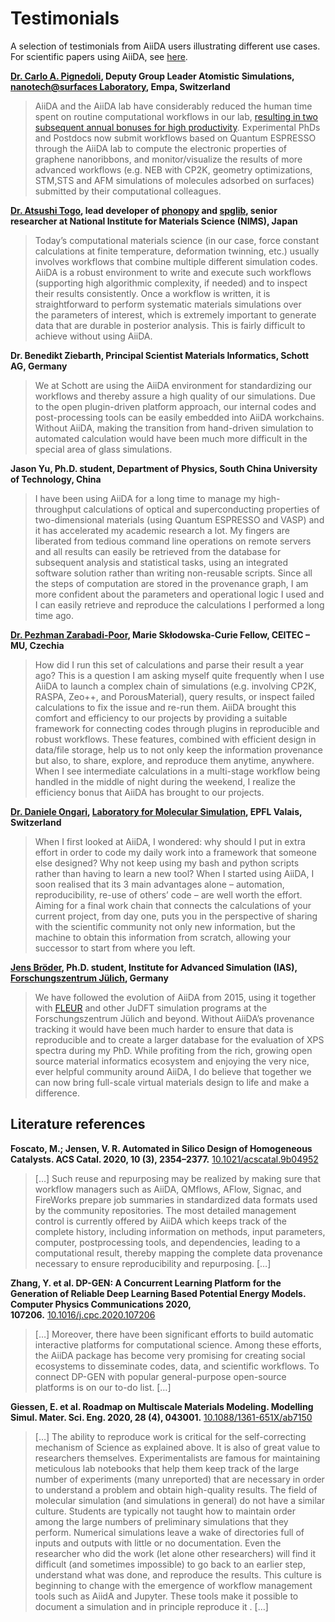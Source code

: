 # Testimonials

A selection of testimonials from AiiDA users illustrating different use cases.
For scientific papers using AiiDA, see [here](./science.md).

**[Dr. Carlo A. Pignedoli](https://www.empa.ch/web/s205/carlo-pignedoli), Deputy Group Leader Atomistic Simulations, [nanotech@surfaces Laboratory](http://surfaces.ch/), Empa, Switzerland**

> AiiDA and the AiiDA lab have considerably reduced the human time spent on routine computational workflows in our lab, [resulting in two subsequent annual bonuses for high productivity](https://nccr-marvel.ch/highlights/2020-04AiiDAtestimonial). Experimental PhDs and Postdocs now submit workflows based on Quantum ESPRESSO through the AiiDA lab to compute the electronic properties of graphene nanoribbons, and monitor/visualize the results of more advanced workflows (e.g. NEB with CP2K, geometry optimizations, STM,STS and AFM simulations of molecules adsorbed on surfaces) submitted by their computational colleagues.

**[Dr. Atsushi Togo](https://atztogo.github.io/), lead developer of [phonopy](https://phonopy.github.io/phonopy/) and [spglib](https://atztogo.github.io/spglib/), senior
researcher at National Institute for Materials Science (NIMS), Japan**

> Today’s computational materials science (in our case, force constant calculations at finite temperature, deformation twinning, etc.) usually involves workflows that combine multiple different simulation codes. AiiDA is a robust environment to write and execute such workflows (supporting high algorithmic complexity, if needed) and to inspect their results consistently. Once a workflow is written, it is straightforward to perform systematic materials simulations over the parameters of interest, which is extremely important to generate data that are durable in posterior analysis. This is fairly difficult to achieve without using AiiDA.

**Dr. Benedikt Ziebarth, Principal Scientist Materials Informatics, Schott AG, Germany**

> We at Schott are using the AiiDA environment for standardizing our workflows and thereby assure a high quality of our simulations. Due to the open plugin-driven platform approach, our internal codes and post-processing tools can be easily embedded into AiiDA workchains. Without AiiDA, making the transition from hand-driven simulation to automated calculation would have been much more difficult in the special area of glass simulations.

**Jason Yu, Ph.D. student, Department of Physics, South China University of Technology, China**

> I have been using AiiDA for a long time to manage my high-throughput calculations of optical and superconducting properties of two-dimensional materials (using Quantum ESPRESSO and VASP) and it has accelerated my academic research a lot. My fingers are liberated from tedious command line operations on remote servers and all results can easily be retrieved from the database for subsequent analysis and statistical tasks, using an integrated software solution rather than writing non-reusable scripts. Since all the steps of computation are stored in the provenance graph, I am more confident about the parameters and operational logic I used and I can easily retrieve and reproduce the calculations I performed a long time ago.

**[Dr. Pezhman Zarabadi-Poor](https://github.com/pzarabadip), Marie Skłodowska-Curie Fellow, CEITEC – MU, Czechia**

> How did I run this set of calculations and parse their result a year ago? This is a question I am asking myself quite frequently when I use AiiDA to launch a complex chain of simulations (e.g. involving CP2K, RASPA, Zeo++, and PorousMaterial), query results, or inspect failed calculations to fix the issue and re-run them. AiiDA brought this comfort and efficiency to our projects by providing a suitable framework for connecting codes through plugins in reproducible and robust workflows. These features, combined with efficient design in data/file storage, help us to not only keep the information provenance but also, to share, explore, and reproduce them anytime, anywhere. When I see intermediate calculations in a multi-stage workflow being handled in the middle of night during the weekend, I realize the efficiency bonus that AiiDA has brought to our projects.

**[Dr. Daniele Ongari](https://github.com/danieleongari), [Laboratory for Molecular Simulation](http://lsmo.epfl.ch/), EPFL Valais, Switzerland**

> When I first looked at AiiDA, I wondered: why should I put in extra effort in order to code my daily work into a framework that someone else designed? Why not keep using my bash and python scripts rather than having to learn a new tool? When I started using AiiDA, I soon realised that its 3 main advantages alone – automation, reproducibility, re-use of others’ code – are well worth the effort. Aiming for a final work chain that connects the calculations of your current project, from day one, puts you in the perspective of sharing with the scientific community not only new information, but the machine to obtain this information from scratch, allowing your successor to start from where you left.

**[Jens Bröder](https://github.com/broeder-j), Ph.D. student, Institute for Advanced Simulation (IAS), [Forschungszentrum Jülich](https://www.fz-juelich.de/), Germany**

> We have followed the evolution of AiiDA from 2015, using it together with [FLEUR](https://www.flapw.de/) and other JuDFT simulation programs at the Forschungszentrum Jülich and beyond. Without AiiDA’s provenance tracking it would have been much harder to ensure that data is reproducible and to create a larger database for the evaluation of XPS spectra during my PhD. While profiting from the rich, growing open source material informatics ecosystem and enjoying the very nice, ever helpful community around AiiDA, I do believe that together we can now bring full-scale virtual materials design to life and make a difference.

Literature references
---------------------

**Foscato, M.; Jensen, V. R. Automated in Silico Design of Homogeneous Catalysts. ACS Catal. 2020, 10 (3), 2354–2377.** [10.1021/acscatal.9b04952](https://doi.org/10.1021/acscatal.9b04952)

> \[…\] Such reuse and repurposing may be realized by making sure that workflow managers such as AiiDA, QMflows, AFlow, Signac, and FireWorks prepare job summaries in standardized data formats used by the community repositories. The most detailed management control is currently offered by AiiDA which keeps track of the complete history, including information on methods, input parameters, computer, postprocessing tools, and dependencies, leading to a computational result, thereby mapping the complete data provenance necessary to ensure reproducibility and repurposing. \[…\]

**Zhang, Y. et al. DP-GEN: A Concurrent Learning Platform for the Generation of Reliable Deep Learning Based Potential Energy Models. Computer Physics Communications 2020, 107206.** [10.1016/j.cpc.2020.107206](https://doi.org/10.1016/j.cpc.2020.107206)

> \[…\] Moreover, there have been significant efforts to build automatic interactive platforms for computational science. Among these efforts, the AiiDA package has become very promising for creating social ecosystems to disseminate codes, data, and scientific workflows. To connect DP-GEN with popular general-purpose open-source platforms is on our to-do list. \[…\]

**Giessen, E. et al. Roadmap on Multiscale Materials Modeling. Modelling Simul. Mater. Sci. Eng. 2020, 28 (4), 043001.** [10.1088/1361-651X/ab7150](https://doi.org/10.1088/1361-651X/ab7150)

> \[…\] The ability to reproduce work is critical for the self-correcting mechanism of Science as explained above. It is also of great value to researchers themselves. Experimentalists are famous for maintaining meticulous lab notebooks that help them keep track of the large number of experiments (many unreported) that are necessary in order to understand a problem and obtain high-quality results. The field of molecular simulation (and simulations in general) do not have a similar culture. Students are typically not taught how to maintain order among the large numbers of preliminary simulations that they perform. Numerical simulations leave a wake of directories full of inputs and outputs with little or no documentation. Even the researcher who did the work (let alone other researchers) will find it difficult (and sometimes impossible) to go back to an earlier step, understand what was done, and reproduce the results. This culture is beginning to change with the emergence of workflow management tools such as AiidA and Jupyter. These tools make it possible to document a simulation and in principle reproduce it . \[…\]
